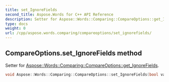 ```yaml
---
title: set_IgnoreFields
second_title: Aspose.Words for C++ API Reference
description: Setter for Aspose::Words::Comparing::CompareOptions::get_IgnoreFields. 
type: docs
weight: 0
url: /cpp/aspose.words.comparing/compareoptions/set_ignorefields/
---
```

## CompareOptions.set_IgnoreFields method


Setter for [Aspose::Words::Comparing::CompareOptions::get_IgnoreFields](./get_ignorefields/).

```cpp
void Aspose::Words::Comparing::CompareOptions::set_IgnoreFields(bool value)
```

